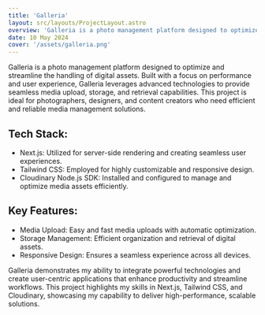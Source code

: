```yaml
---
title: 'Galleria'
layout: src/layouts/ProjectLayout.astro
overview: 'Galleria is a photo management platform designed to optimize and streamline the handling of digital assets.'
date: 10 May 2024
cover: '/assets/galleria.png'
---
```


Galleria is a photo management platform designed to optimize and streamline the handling of digital assets. Built with a focus on performance and user experience, Galleria leverages advanced technologies to provide seamless media upload, storage, and retrieval capabilities. This project is ideal for photographers, designers, and content creators who need efficient and reliable media management solutions.

## Tech Stack:

- Next.js: Utilized for server-side rendering and creating seamless user experiences.
- Tailwind CSS: Employed for highly customizable and responsive design.
- Cloudinary Node.js SDK: Installed and configured to manage and optimize media assets efficiently.

## Key Features:

- Media Upload: Easy and fast media uploads with automatic optimization.
- Storage Management: Efficient organization and retrieval of digital assets.
- Responsive Design: Ensures a seamless experience across all devices.

Galleria demonstrates my ability to integrate powerful technologies and create user-centric applications that enhance productivity and streamline workflows. This project highlights my skills in Next.js, Tailwind CSS, and Cloudinary, showcasing my capability to deliver high-performance, scalable solutions.

